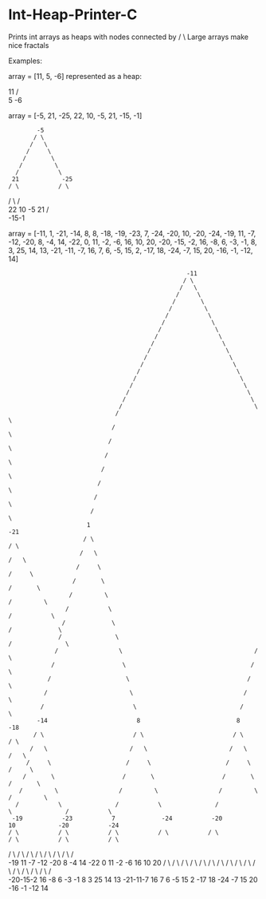 # Int-Heap-Printer-C

Prints int arrays as heaps with nodes connected by / \\
Large arrays make nice fractals


Examples:

array = [11, 5, -6] represented as a heap:

  11
 / \
5  -6


array = [-5, 21, -25, 22, 10, -5, 21, -15, -1]

            -5
           / \
          /   \
         /     \
        /       \
       /         \
      /           \
     21            -25
    / \           / \
   /   \         /   \
  22    10      -5    21
 / \
-15-1


array = [-11, 1, -21, -14, 8, 8, -18, -19, -23, 7, -24, -20, 10, -20, -24, -19, 11, -7, -12, -20, 8, -4, 
        14, -22, 0, 11, -2, -6, 16, 10, 20, -20, -15, -2, 16, -8, 6, -3, -1, 8, 3, 25, 14, 13, -21, -11, 
        -7, 16, 7, 6, -5, 15, 2, -17, 18, -24, -7, 15, 20, -16, -1, -12, 14]
        
                                                      -11
                                                     / \
                                                    /   \
                                                   /     \
                                                  /       \
                                                 /         \
                                                /           \
                                               /             \
                                              /               \
                                             /                 \
                                            /                   \
                                           /                     \
                                          /                       \
                                         /                         \
                                        /                           \
                                       /                             \
                                      /                               \
                                     /                                 \
                                    /                                   \
                                   /                                     \
                                  /                                       \
                                 /                                         \
                                /                                           \
                               /                                             \
                              /                                               \
                             /                                                 \
                            /                                                   \
                           /                                                     \
                          1                                                       -21
                         / \                                                     / \
                        /   \                                                   /   \
                       /     \                                                 /     \
                      /       \                                               /       \
                     /         \                                             /         \
                    /           \                                           /           \
                   /             \                                         /             \
                  /               \                                       /               \
                 /                 \                                     /                 \
                /                   \                                   /                   \
               /                     \                                 /                     \
              /                       \                               /                       \
             /                         \                             /                         \
            -14                         8                           8                           -18
           / \                         / \                         / \                         / \
          /   \                       /   \                       /   \                       /   \
         /     \                     /     \                     /     \                     /     \
        /       \                   /       \                   /       \                   /       \
       /         \                 /         \                 /         \                 /         \
      /           \               /           \               /           \               /           \
     -19           -23           7             -24           -20           10            -20           -24
    / \           / \           / \           / \           / \           / \           / \           / \
   /   \         /   \         /   \         /   \         /   \         /   \         /   \         /   \
  -19   11      -7    -12     -20   8       -4    14      -22   0       11    -2      -6    16      10    20
 / \   / \     / \   / \     / \   / \     / \   / \     / \   / \     / \   / \     / \   / \     / \   / \
-20-15-2  16 -8   6 -3 -1   8   3 25  14  13 -21-11-7   16  7 6  -5   15  2 -17 18 -24 -7 15  20 -16 -1 -12 14


